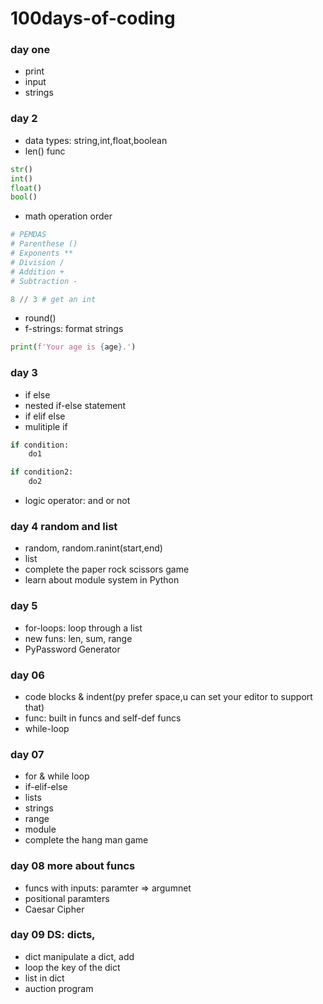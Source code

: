 # 100days-of-coding
### day one
- print 
- input
- strings

### day 2
- data types: string,int,float,boolean
- len() func
```py
str()
int()
float()
bool()
```
- math operation order
```py
# PEMDAS
# Parenthese ()
# Exponents **
# Division /
# Addition +
# Subtraction -

8 // 3 # get an int
```
- round()
- f-strings: format strings
```py
print(f'Your age is {age}.')
```
### day 3
- if else
- nested if-else statement
- if elif else
- mulitiple if
```py
if condition:
    do1

if condition2:
    do2
```
- logic operator: and or not

### day 4 random and list
- random, random.ranint(start,end)
- list
- complete the paper rock scissors game
- learn about module system in Python

### day 5 
- for-loops: loop through a list
- new funs: len, sum, range
- PyPassword Generator

### day 06
- code blocks & indent(py prefer space,u can set your editor to support that)
- func: built in funcs and self-def funcs
- while-loop

### day 07
- for & while loop
- if-elif-else
- lists
- strings
- range
- module
- complete the hang man game

### day 08 more about funcs
- funcs with inputs: paramter => argumnet
- positional paramters
- Caesar Cipher

### day 09 DS: dicts,
- dict manipulate a dict, add
- loop the key of the dict
- list in dict
- auction program